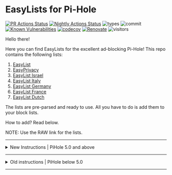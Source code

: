 # EasyLists for Pi-Hole
[![PR Actions Status](https://github.com/yoavain/easylists-for-pihole/workflows/Code%20CI/badge.svg)](https://github.com/yoavain/easylists-for-pihole/actions)
[![Nightly Actions Status](https://github.com/yoavain/easylists-for-pihole/workflows/Nightly/badge.svg)](https://github.com/yoavain/easylists-for-pihole/actions)
![types](https://img.shields.io/npm/types/typescript.svg)
![commit](https://img.shields.io/github/last-commit/yoavain/easylists-for-pihole.svg)
[![Known Vulnerabilities](https://snyk.io//test/github/yoavain/easylists-for-pihole/badge.svg?targetFile=package.json)](https://snyk.io//test/github/yoavain/easylists-for-pihole?targetFile=package.json)
[![codecov](https://codecov.io/gh/yoavain/easylists-for-pihole/branch/main/graph/badge.svg)](https://codecov.io/gh/yoavain/easylists-for-pihole)
[![Renovate](https://img.shields.io/badge/renovate-enabled-brightgreen.svg)](https://renovatebot.com)
![visitors](https://visitor-badge.glitch.me/badge?page_id=yoavain.easylists-for-pihole)

Hello there!

Here you can find EasyLists for the excellent ad-blocking Pi-Hole!
This repo contains the following lists:
1. [EasyList](https://raw.githubusercontent.com/yoavain/easylists-for-pihole/main/generated/easylist.txt)
1. [EasyPrivacy](https://raw.githubusercontent.com/yoavain/easylists-for-pihole/main/generated/easyprivacy.txt)
1. [EasyList Israel](https://raw.githubusercontent.com/yoavain/easylists-for-pihole/main/generated/easylistisrael.txt)
1. [EasyList Italy](https://raw.githubusercontent.com/yoavain/easylists-for-pihole/main/generated/easylistitaly.txt)
1. [EasyList Germany](https://raw.githubusercontent.com/yoavain/easylists-for-pihole/main/generated/easylistgermany.txt)
1. [EasyList France](https://raw.githubusercontent.com/yoavain/easylists-for-pihole/main/generated/easylistfrance.txt)
1. [EasyList Dutch](https://raw.githubusercontent.com/yoavain/easylists-for-pihole/main/generated/easylistdutch.txt)
   
The lists are pre-parsed and ready to use. All you have to do is add them to your block lists.

How to add? Read below.

NOTE: Use the RAW link for the lists.

----
<details>
<summary>New Instructions | PiHole 5.0 and above</summary>
<p>

As of PiHole 5.0, the steps to add new lists have changed.

1. Log in to the Pi-Hole Admin page

2. Go to Group Management > Adlists

3. Paste the URL of EasyList (or a country specific list) in the address box, you can optionally add a description in the comment box such as "Easylist"
```
https://raw.githubusercontent.com/yoavain/easylists-for-pihole/main/generated/easylist.txt
```
Click ***Add***

![](https://raw.githubusercontent.com/yoavain/easylists-for-pihole/main/docs/add-adlist.png)

5. Paste the URL of EasyPrivacy in the address box, you can optionally add a description in the comment box such as "Easyprivacy":
```
https://raw.githubusercontent.com/yoavain/easylists-for-pihole/main/generated/easyprivacy.txt
```
Click ***Add***

6. Go to Tools > Update Gravity and click the update button

![](https://raw.githubusercontent.com/yoavain/easylists-for-pihole/main/docs/update-gravity.png)
</p>
</details>

----
<details>
<summary>Old instructions | PiHole below 5.0</summary>
<p>

1. Log in to the Pi-Hole Admin page

2. Go to Settings > Block Lists

3. Scroll down until you see a box that says 'Enter one URL per line to add new ad lists'

4. Paste the URL of EasyList (or a country specific list):
```
https://raw.githubusercontent.com/yoavain/easylists-for-pihole/main/generated/easylist.txt
```

5. Then go down a line by hitting enter on your keyboard and paste the URL of EasyPrivacy:
```
https://raw.githubusercontent.com/yoavain/easylists-for-pihole/main/generated/easyprivacy.txt
```

6. Press either ***Save and Update*** and wait (or press ***Save***)

IMPORTANT: If you only press
Save then you will have to SSH into your Pi or open a terminal on your Pi and run the command:
```
pihole -g
```
The lists will be applied to your Pi-Hole.

</p>
</details>  

----

